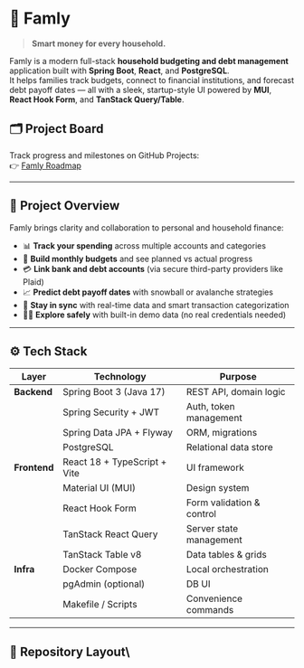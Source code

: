 # 🩵 Famly

> **Smart money for every household.**

Famly is a modern full-stack **household budgeting and debt management** application built with **Spring Boot**, **React**, and **PostgreSQL**.  
It helps families track budgets, connect to financial institutions, and forecast debt payoff dates — all with a sleek, startup-style UI powered by **MUI**, **React Hook Form**, and **TanStack Query/Table**.

## 🗂 Project Board
Track progress and milestones on GitHub Projects:  
👉 [Famly Roadmap](https://github.com/<your-username>/famly/projects)

---

## 🧭 Project Overview

Famly brings clarity and collaboration to personal and household finance:

- 📊 **Track your spending** across multiple accounts and categories
- 🧾 **Build monthly budgets** and see planned vs actual progress
- 💳 **Link bank and debt accounts** (via secure third-party providers like Plaid)
- 📈 **Predict debt payoff dates** with snowball or avalanche strategies
- 🔁 **Stay in sync** with real-time data and smart transaction categorization
- 🧑‍💻 **Explore safely** with built-in demo data (no real credentials needed)

---

## ⚙️ Tech Stack

| Layer | Technology | Purpose |
|-------|-------------|----------|
| **Backend** | Spring Boot 3 (Java 17) | REST API, domain logic |
| | Spring Security + JWT | Auth, token management |
| | Spring Data JPA + Flyway | ORM, migrations |
| | PostgreSQL | Relational data store |
| **Frontend** | React 18 + TypeScript + Vite | UI framework |
| | Material UI (MUI) | Design system |
| | React Hook Form | Form validation & control |
| | TanStack React Query | Server state management |
| | TanStack Table v8 | Data tables & grids |
| **Infra** | Docker Compose | Local orchestration |
| | pgAdmin (optional) | DB UI |
| | Makefile / Scripts | Convenience commands |

---

## 🧩 Repository Layout\